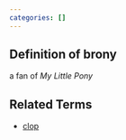 ```yaml
---
categories: []
---
```


## Definition of brony

a fan of _My Little Pony_

## Related Terms

- [clop](./clop)
